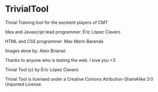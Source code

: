 # TrivialTool
Trivial Training tool for the excelent players of CMT

Idea and Javascript lead programmer: Éric López Clavero

HTML and CSS programmer: Max Marín Baranda

Images done by: Aleix Briansó

Thanks to anyone who is testing the web. I love you <3

Trivial Tool (c) by Éric López Clavero

Trivial Tool is licensed under a Creative Comons Atribution-ShareAlike 3.0 Unported License.
